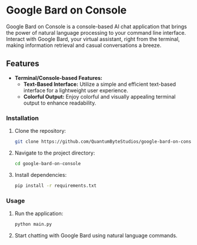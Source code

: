 # Google Bard on Console

Google Bard on Console is a console-based AI chat application that brings the power of natural language processing to your command line interface. Interact with Google Bard, your virtual assistant, right from the terminal, making information retrieval and casual conversations a breeze.

## Features

- **Terminal/Console-based Features:**
  - **Text-Based Interface:** Utilize a simple and efficient text-based interface for a lightweight user experience.
  - **Colorful Output:** Enjoy colorful and visually appealing terminal output to enhance readability.

### Installation

1. Clone the repository:

   ```bash
   git clone https://github.com/QuantumByteStudios/google-bard-on-console.git
   ```

2. Navigate to the project directory:

   ```bash
   cd google-bard-on-console
   ```

3. Install dependencies:

   ```bash
   pip install -r requirements.txt
   ```

### Usage

1. Run the application:

   ```bash
   python main.py
   ```

2. Start chatting with Google Bard using natural language commands.
